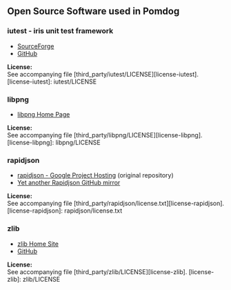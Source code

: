 Open Source Software used in Pomdog
-----------------------------------

### iutest - iris unit test framework

* [SourceForge](http://iutest.sourceforge.jp/)
* [GitHub](https://github.com/srz-zumix/iutest)

**License:**  
See accompanying file [third_party/iutest/LICENSE][license-iutest].
[license-iutest]: iutest/LICENSE

### libpng

* [libpng Home Page](http://www.libpng.org/pub/png/libpng.html)

**License:**  
See accompanying file [third_party/libpng/LICENSE][license-libpng].
[license-libpng]: libpng/LICENSE

### rapidjson

* [rapidjson - Google Project Hosting](https://code.google.com/p/rapidjson/) (original repository)
* [Yet another Rapidjson GitHub mirror](https://github.com/pah/rapidjson)

**License:**  
See accompanying file [third_party/rapidjson/license.txt][license-rapidjson].
[license-rapidjson]: rapidjson/license.txt

### zlib

* [zlib Home Site](http://www.zlib.net/)
* [GitHub](https://github.com/madler/zlib)

**License:**  
See accompanying file [third_party/zlib/LICENSE][license-zlib].
[license-zlib]: zlib/LICENSE
